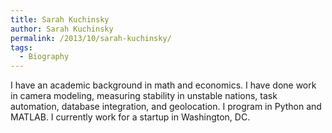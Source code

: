 ```yaml
---
title: Sarah Kuchinsky
author: Sarah Kuchinsky
permalink: /2013/10/sarah-kuchinsky/
tags:
  - Biography
---
```

I have an academic background in math and economics. I have done work in camera modeling, measuring stability in unstable nations, task automation, database integration, and geolocation. I program in Python and MATLAB. I currently work for a startup in Washington, DC.
